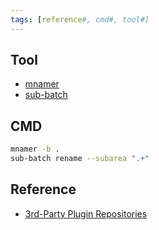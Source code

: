 ```yaml
---
tags: [reference#, cmd#, tool#]
---
```


## Tool

- [mnamer](https://github.com/jkwill87/mnamer)
- [sub-batch](https://github.com/kl/sub-batch)

## CMD

```sh
mnamer -b .
sub-batch rename --subarea ".+"
```

## Reference

- [3rd-Party Plugin Repositories](https://jellyfin.org/docs/general/server/plugins/index.html#3rd-party-plugin-repositories)